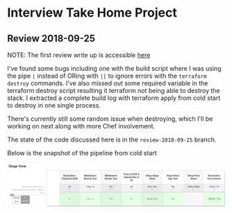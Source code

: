 # Interview Take Home Project
## Review 2018-09-25

NOTE: The first review write up is accessible [here](../review/REVIEW.md)

I've found some bugs including one with the build script where I was using the pipe `|` instead of ORing with `||` to ignore errors with the `terraform destroy` commands. I've also missed out some required variable in the terraform destroy script resulting it terraform not being able to destroy the stack. I extracted a complete build log with terraform apply from cold start to destroy in one single process.

There's currently still some random issue when destroying, which I'll be working on next along with more Chef involvement. 

The state of the code discussed here is in the `review-2018-09-25` branch.    

Below is the snapshot of the pipeline from cold start

![](docs/images/review-2018-09-25-pipeline.png)
